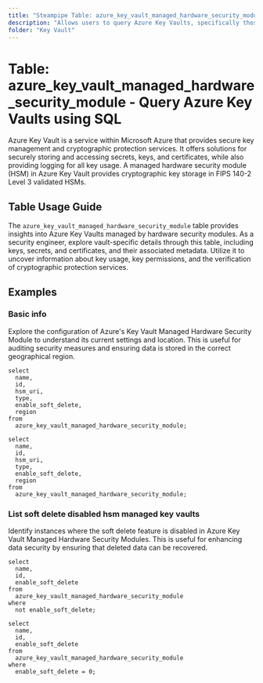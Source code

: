 ```yaml
---
title: "Steampipe Table: azure_key_vault_managed_hardware_security_module - Query Azure Key Vaults using SQL"
description: "Allows users to query Azure Key Vaults, specifically those managed by hardware security modules, providing insights into key management, encryption, and decryption services."
folder: "Key Vault"
---
```


# Table: azure_key_vault_managed_hardware_security_module - Query Azure Key Vaults using SQL

Azure Key Vault is a service within Microsoft Azure that provides secure key management and cryptographic protection services. It offers solutions for securely storing and accessing secrets, keys, and certificates, while also providing logging for all key usage. A managed hardware security module (HSM) in Azure Key Vault provides cryptographic key storage in FIPS 140-2 Level 3 validated HSMs.

## Table Usage Guide

The `azure_key_vault_managed_hardware_security_module` table provides insights into Azure Key Vaults managed by hardware security modules. As a security engineer, explore vault-specific details through this table, including keys, secrets, and certificates, and their associated metadata. Utilize it to uncover information about key usage, key permissions, and the verification of cryptographic protection services.

## Examples

### Basic info
Explore the configuration of Azure's Key Vault Managed Hardware Security Module to understand its current settings and location. This is useful for auditing security measures and ensuring data is stored in the correct geographical region.

```sql+postgres
select
  name,
  id,
  hsm_uri,
  type,
  enable_soft_delete,
  region
from
  azure_key_vault_managed_hardware_security_module;
```

```sql+sqlite
select
  name,
  id,
  hsm_uri,
  type,
  enable_soft_delete,
  region
from
  azure_key_vault_managed_hardware_security_module;
```

### List soft delete disabled hsm managed key vaults
Identify instances where the soft delete feature is disabled in Azure Key Vault Managed Hardware Security Modules. This is useful for enhancing data security by ensuring that deleted data can be recovered.

```sql+postgres
select
  name,
  id,
  enable_soft_delete
from
  azure_key_vault_managed_hardware_security_module
where
  not enable_soft_delete;
```

```sql+sqlite
select
  name,
  id,
  enable_soft_delete
from
  azure_key_vault_managed_hardware_security_module
where
  enable_soft_delete = 0;
```